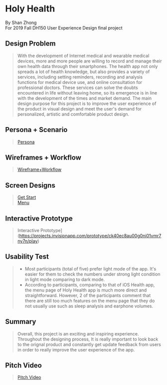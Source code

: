 Holy Health
============================

By Shan Zhong <br>
For 2019 Fall DH150 User Experience Design final project <br>

## Design Problem
> With the development of Internet medical and wearable medical devices, more and more people are willing to record and manage their own health data through their smartphones. The health app not only spreads a lot of health knowledge, but also provides a variety of services, including setting reminders, recording and analysis functions for medical device use, and online consultation for professional doctors. These services can solve the doubts encountered in life without leaving home, so its emergence is in line with the development of the times and market demand. The main design purpose for this project is to improve the user experience of the product in visual design and meet the user's demand for personalized, artistic and comfortable product design.

## Persona + Scenario
> [Persona](https://github.com/ShanZ3/Holy_Health/blob/master/Personas.png)

## Wireframes + Workflow
> [Wireframe+Workflow](https://github.com/ShanZ3/Holy_Health/blob/master/Holy_Health_prot-page-001.jpg)

## Screen Designs
> [Get Start](https://github.com/ShanZ3/Holy_Health/blob/master/Screen%20Shot%202019-12-10%20at%201.42.53%20PM.png) <br>
> [Menu](https://github.com/ShanZ3/Holy_Health/blob/master/Screen%20Shot%202019-12-10%20at%201.38.15%20PM.png)

## Interactive Prototype
> Interactive Prototype](https://projects.invisionapp.com/prototype/ck40ec8au00g0ni01vmr7ny7n/play)

## Usability Test
> * Most participants (total of five) prefer light mode of the app. It's easier for them to check the numbers under strong light condition in light mode comparing to dark mode. <br>
> * According to participants, comparing to that of iOS Health app, the menu page of Holy Health app is much more direct and straightforward. However, 2 of the participants comment that there are still too much features on the menu page that they do not usually use such as sleep analysis and earphone volumes. <br>

## Summary
> Overall, this project is an exciting and inspiring experience. Throughout the designing process, It is really important to look back to the orignal product and constantly get update feedback from users in order to really improve the user experience of the app. 

## Pitch Video
> [Pitch Video](https://youtu.be/_-zmqiw23d4)

